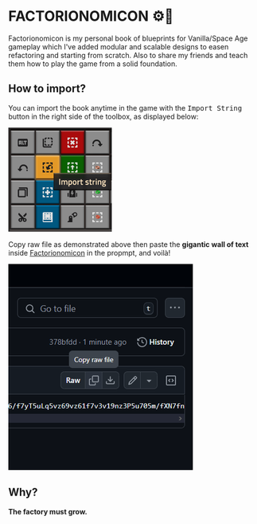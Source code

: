 # FACTORIONOMICON ⚙️🔧

Factorionomicon is my personal book of blueprints for Vanilla/Space Age gameplay which I've added modular and scalable designs to easen refactoring and starting from scratch. Also to share my friends and teach them how to play the game from a solid foundation.

## How to import?

You can import the book anytime in the game with the <kbd>Import String</kbd> button in the right side of the toolbox, as displayed below:

![Import String screenshot](assets/import_string.png)

Copy raw file as demonstrated above then paste the **gigantic wall of text** inside [Factorionomicon](FACTORIONOMICON.txt) in the propmpt, and voilà!

![Copy raw file button](assets/copy_raw.png)

## Why?

**The factory must grow.**